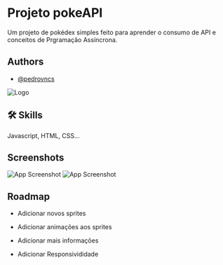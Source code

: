 
# Projeto pokeAPI

Um projeto de pokédex simples feito para aprender o consumo de API e conceitos de Prgramação Assíncrona.




## Authors

- [@pedrovncs](https://www.github.com/pedrovncs)


![Logo](https://i.imgur.com/0YxoTmD.png)
## 🛠 Skills
Javascript, HTML, CSS...


## Screenshots

![App Screenshot](https://i.imgur.com/5qyNI1Y.png)
![App Screenshot](https://i.imgur.com/ecU9aeT.png)


## Roadmap

- Adicionar novos sprites

- Adicionar animações aos sprites

- Adicionar mais informações

- Adicionar Responsivididade



